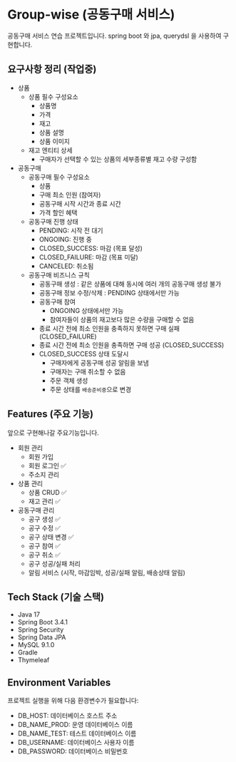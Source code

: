 # Group-wise (공동구매 서비스)
공동구매 서비스 연습 프로젝트입니다.
spring boot 와 jpa, querydsl 을 사용하여 구현합니다.

## 요구사항 정리 (작업중)
- 상품
  - 상품 필수 구성요소
    - 상품명
    - 가격
    - 재고
    - 상품 설명
    - 상품 이미지
  - 재고 엔티티 상세
    - 구매자가 선택할 수 있는 상품의 세부종류별 재고 수량 구성함
- 공동구매
  - 공동구매 필수 구성요소
    - 상품
    - 구매 최소 인원 (참여자)
    - 공동구매 시작 시간과 종료 시간
    - 가격 할인 혜택
  - 공동구매 진행 상태
    - PENDING: 시작 전 대기
    - ONGOING: 진행 중
    - CLOSED_SUCCESS: 마감 (목표 달성)
    - CLOSED_FAILURE: 마감 (목표 미달)
    - CANCELED: 취소됨
  - 공동구매 비즈니스 규칙
    - 공동구매 생성 : 같은 상품에 대해 동시에 여러 개의 공동구매 생성 불가
    - 공동구매 정보 수정/삭제 : PENDING 상태에서만 가능
    - 공동구매 참여
      - ONGOING 상태에서만 가능
      - 참여자들이 상품의 재고보다 많은 수량을 구매할 수 없음
    - 종료 시간 전에 최소 인원을 충족하지 못하면 구매 실패 (CLOSED_FAILURE)
    - 종료 시간 전에 최소 인원을 충족하면 구매 성공 (CLOSED_SUCCESS)
    - CLOSED_SUCCESS 상태 도달시
      - 구매자에게 공동구매 성공 알림을 보냄
      - 구매자는 구매 취소할 수 없음
      - 주문 객체 생성
      - 주문 상태를 `배송준비중`으로 변경

## Features (주요 기능)
앞으로 구현해나갈 주요기능입니다.
- 회원 관리
  - 회원 가입
  - 회원 로그인 ✅
  - 주소지 관리
- 상품 관리
  - 상품 CRUD ✅
  - 재고 관리 ✅
- 공동구매 관리
  - 공구 생성 ✅
  - 공구 수정 ✅
  - 공구 상태 변경 ✅
  - 공구 참여 ✅
  - 공구 취소 ✅
  - 공구 성공/실패 처리 
  - 알림 서비스 (시작, 마감임박, 성공/실패 알림, 배송상태 알림)

## Tech Stack (기술 스택)
- Java 17
- Spring Boot 3.4.1
- Spring Security
- Spring Data JPA
- MySQL 9.1.0
- Gradle
- Thymeleaf

## Environment Variables
프로젝트 실행을 위해 다음 환경변수가 필요합니다:
- DB_HOST: 데이터베이스 호스트 주소
- DB_NAME_PROD: 운영 데이터베이스 이름
- DB_NAME_TEST: 테스트 데이터베이스 이름
- DB_USERNAME: 데이터베이스 사용자 이름
- DB_PASSWORD: 데이터베이스 비밀번호